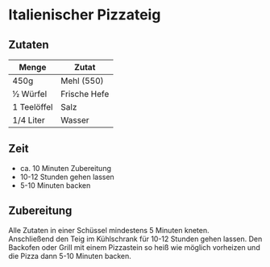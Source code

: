 # Italienischer Pizzateig

## Zutaten

|Menge      |Zutat       |
|-----------|------------|
|450g       |Mehl (550)  |
|1⁄2 Würfel |Frische Hefe|
|1 Teelöffel|Salz        |
|1/4 Liter  |Wasser      |


## Zeit

* ca. 10 Minuten Zubereitung
* 10-12 Stunden gehen lassen
* 5-10 Minuten backen

## Zubereitung

Alle Zutaten in einer Schüssel mindestens 5 Minuten kneten.  
Anschließend den Teig im Kühlschrank für 10-12 Stunden gehen lassen.
Den Backofen oder Grill mit einem Pizzastein so heiß wie möglich vorheizen und die Pizza dann 5-10 Minuten backen.